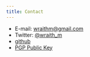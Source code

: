 ```yaml
---
title: Contact
---
```


* E-mail: [wraithm@gmail.com](mailto:wraithm@gmail.com)
* Twitter: [\@wraith_m](https://www.twitter.com/wraith_m)
* [github](https://www.github.com/wraithm)
* [PGP Public Key](https://keybase.io/wraithm/key.asc)
